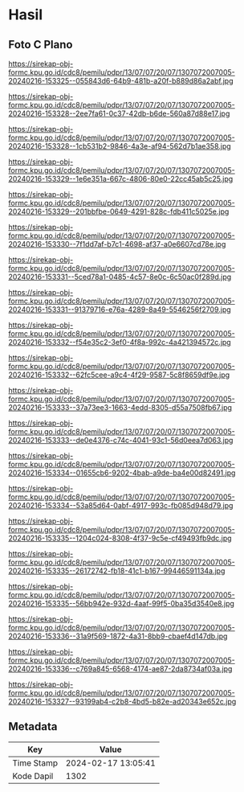 # Hasil

## Foto C Plano

https://sirekap-obj-formc.kpu.go.id/cdc8/pemilu/pdpr/13/07/07/20/07/1307072007005-20240216-153325--055843d6-64b9-481b-a20f-b889d86a2abf.jpg

https://sirekap-obj-formc.kpu.go.id/cdc8/pemilu/pdpr/13/07/07/20/07/1307072007005-20240216-153328--2ee7fa61-0c37-42db-b6de-560a87d88e17.jpg

https://sirekap-obj-formc.kpu.go.id/cdc8/pemilu/pdpr/13/07/07/20/07/1307072007005-20240216-153328--1cb531b2-9846-4a3e-af94-562d7b1ae358.jpg

https://sirekap-obj-formc.kpu.go.id/cdc8/pemilu/pdpr/13/07/07/20/07/1307072007005-20240216-153329--1e6e351a-667c-4806-80e0-22cc45ab5c25.jpg

https://sirekap-obj-formc.kpu.go.id/cdc8/pemilu/pdpr/13/07/07/20/07/1307072007005-20240216-153329--201bbfbe-0649-4291-828c-fdb411c5025e.jpg

https://sirekap-obj-formc.kpu.go.id/cdc8/pemilu/pdpr/13/07/07/20/07/1307072007005-20240216-153330--7f1dd7af-b7c1-4698-af37-a0e6607cd78e.jpg

https://sirekap-obj-formc.kpu.go.id/cdc8/pemilu/pdpr/13/07/07/20/07/1307072007005-20240216-153331--5ced78a1-0485-4c57-8e0c-6c50ac0f289d.jpg

https://sirekap-obj-formc.kpu.go.id/cdc8/pemilu/pdpr/13/07/07/20/07/1307072007005-20240216-153331--91379716-e76a-4289-8a49-5546256f2709.jpg

https://sirekap-obj-formc.kpu.go.id/cdc8/pemilu/pdpr/13/07/07/20/07/1307072007005-20240216-153332--f54e35c2-3ef0-4f8a-992c-4a421394572c.jpg

https://sirekap-obj-formc.kpu.go.id/cdc8/pemilu/pdpr/13/07/07/20/07/1307072007005-20240216-153332--62fc5cee-a9c4-4f29-9587-5c8f8659df9e.jpg

https://sirekap-obj-formc.kpu.go.id/cdc8/pemilu/pdpr/13/07/07/20/07/1307072007005-20240216-153333--37a73ee3-1663-4edd-8305-d55a7508fb67.jpg

https://sirekap-obj-formc.kpu.go.id/cdc8/pemilu/pdpr/13/07/07/20/07/1307072007005-20240216-153333--de0e4376-c74c-4041-93c1-56d0eea7d063.jpg

https://sirekap-obj-formc.kpu.go.id/cdc8/pemilu/pdpr/13/07/07/20/07/1307072007005-20240216-153334--01655cb6-9202-4bab-a9de-ba4e00d82491.jpg

https://sirekap-obj-formc.kpu.go.id/cdc8/pemilu/pdpr/13/07/07/20/07/1307072007005-20240216-153334--53a85d64-0abf-4917-993c-fb085d948d79.jpg

https://sirekap-obj-formc.kpu.go.id/cdc8/pemilu/pdpr/13/07/07/20/07/1307072007005-20240216-153335--1204c024-8308-4f37-9c5e-cf49493fb9dc.jpg

https://sirekap-obj-formc.kpu.go.id/cdc8/pemilu/pdpr/13/07/07/20/07/1307072007005-20240216-153335--26172742-fb18-41c1-b167-99446591134a.jpg

https://sirekap-obj-formc.kpu.go.id/cdc8/pemilu/pdpr/13/07/07/20/07/1307072007005-20240216-153335--56bb942e-932d-4aaf-99f5-0ba35d3540e8.jpg

https://sirekap-obj-formc.kpu.go.id/cdc8/pemilu/pdpr/13/07/07/20/07/1307072007005-20240216-153336--31a9f569-1872-4a31-8bb9-cbaef4d147db.jpg

https://sirekap-obj-formc.kpu.go.id/cdc8/pemilu/pdpr/13/07/07/20/07/1307072007005-20240216-153336--c769a845-6568-4174-ae87-2da8734af03a.jpg

https://sirekap-obj-formc.kpu.go.id/cdc8/pemilu/pdpr/13/07/07/20/07/1307072007005-20240216-153327--93199ab4-c2b8-4bd5-b82e-ad20343e652c.jpg


## Metadata

| Key        | Value               |
| ---------- | ------------------- |
| Time Stamp | 2024-02-17 13:05:41 |
| Kode Dapil | 1302                |



